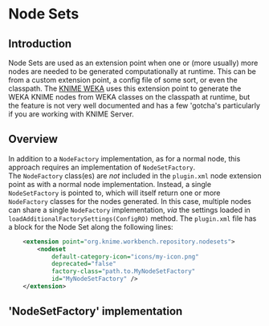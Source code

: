 # Node Sets

## Introduction
Node Sets are used as an extension point when one or (more usually) more nodes are needed to be generated computationally at runtime.
This can be from a custom extension point, a config file of some sort, or even the classpath. 
The [KNIME WEKA](https://hub.knime.com/knime/extensions/org.knime.features.ext.weka_3.7/latest) uses this extension point to generate
the WEKA KNIME nodes from WEKA classes on the classpath at runtime, but the feature is not very well documented and has a few 'gotcha's
particularly if you are working with KNIME Server.

## Overview
In addition to a `NodeFactory` implementation, as for a normal node, this approach requires an implementation of `NodeSetFactory`.  
The `NodeFactory` class(es) are _not_ included in the `plugin.xml` node extension point as with a normal node implementation.  Instead,
a single `NodeSetFactory` is pointed to, which will itself return one or more `NodeFactory` classes for the nodes generated.
In this case, multiple nodes can share a single `NodeFactory` implementation, _via_ the settings loaded in 
`loadAdditionalFactorySettings(ConfigRO)` method.
The `plugin.xml` file has a block for the Node Set along the following lines:

```xml
    <extension point="org.knime.workbench.repository.nodesets">
        <nodeset
            default-category-icon="icons/my-icon.png"
            deprecated="false"
            factory-class="path.to.MyNodeSetFactory"
            id="MyNodeSetFactory" />
    </extension>
```

## 'NodeSetFactory' implementation
